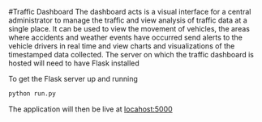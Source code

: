 #Traffic Dashboard
The dashboard acts is a visual interface for a central administrator to manage the traffic and view analysis of traffic data at a single place. It can be used to view the movement of vehicles, the areas where accidents and weather events have occurred send alerts to the vehicle drivers in real time and view charts and visualizations of the timestamped data collected. 
The server on which the traffic dashboard is hosted will need to have Flask installed

To get the Flask server up and running
```python
python run.py
```
The application will then be live at 
[locahost:5000](http://www.locahost:5000)
